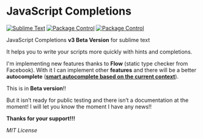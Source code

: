 <h1>JavaScript Completions</h1>

[![Sublime Text](https://img.shields.io/badge/Sublime%20Text-2%20%2F%203-brightgreen.svg)](https://www.sublimetext.com/)
[![Package Control](https://img.shields.io/packagecontrol/dt/JavaScript%20Completions.svg)](https://packagecontrol.io/packages/JavaScript%20Completions) 
[![Package Control](https://img.shields.io/packagecontrol/dd/JavaScript%20Completions.svg)](https://packagecontrol.io/packages/JavaScript%20Completions)

JavaScript Completions <strong>v3 Beta Version</strong> for sublime text

It helps you to write your scripts more quickly with hints and completions.

<p>
I'm implementing new features thanks to <strong>Flow</strong> (static type checker from Facebook).
With it I can implement other <strong>features</strong> and there will be a better <strong>autocomplete</strong>
(<strong style="text-decoration: underline;">smart autocomplete based on the current context</strong>).

This is in <strong>Beta version</strong>!!

But it isn’t ready for public testing and there isn’t a documentation at the moment!
I will let you know the moment I have any news!!

<strong>Thanks for your support!!!</strong>
</p>

<i>MIT License</i>
